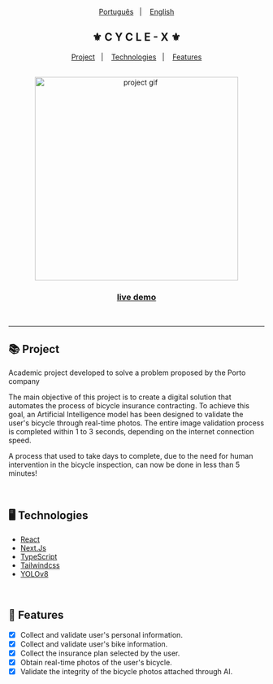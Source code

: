 <div align="center">
    <p>
        <a href="./README.md">Português</a>&nbsp;&nbsp;&nbsp;|&nbsp;&nbsp;&nbsp;
        <a href="./README.en-US.md">English</a>
    </p>
    <h2>⚜️ C Y C L E - X ⚜️</h2>
</div>

<p align="center">
    <a href="#-project">Project</a>&nbsp;&nbsp;&nbsp;|&nbsp;&nbsp;&nbsp;
    <a href="#-technologies">Technologies</a>&nbsp;&nbsp;&nbsp;|&nbsp;&nbsp;&nbsp;
    <a href="#-features">Features</a>
</p>

<br/>

<div align="center">
    <img src="./public/readme.gif" alt="project gif" height="400px"/>
    <h3 align="center">
        <strong>
            <a href="https://cycle-x.vercel.app/">live demo</a>
        </strong>
    </h3>
</div>

<br/><hr/>

## 📚 Project

<p>Academic project developed to solve a problem proposed by the Porto company</p>
<p>The main objective of this project is to create a digital solution that automates the process of bicycle insurance contracting. To achieve this goal, an Artificial Intelligence model has been designed to validate the user's bicycle through real-time photos. The entire image validation process is completed within 1 to 3 seconds, depending on the internet connection speed.</p>
<p>A process that used to take days to complete, due to the need for human intervention in the bicycle inspection, can now be done in less than 5 minutes!</p>

<br/>

## 🖥 Technologies

- [React](https://react.dev/)
- [Next.Js](https://nextjs.org/)
- [TypeScript](https://www.typescriptlang.org/)
- [Tailwindcss](https://tailwindcss.com/)
- [YOLOv8](https://docs.ultralytics.com)

<br/>

## 🧾 Features

- [x] Collect and validate user's personal information.
- [x] Collect and validate user's bike information.
- [x] Collect the insurance plan selected by the user.
- [x] Obtain real-time photos of the user's bicycle.
- [x] Validate the integrity of the bicycle photos attached through AI.